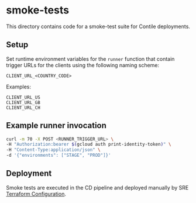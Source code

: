 # smoke-tests

This directory contains code for a smoke-test suite for Contile deployments.

## Setup

Set runtime environment variables for the `runner` function that contain trigger
URLs for the clients using the following naming scheme:

`CLIENT_URL_<COUNTRY_CODE>`

Examples:
```
CLIENT_URL_US
CLIENT_URL_GB
CLIENT_URL_CH
```

## Example runner invocation

```bash
curl -m 70 -X POST <RUNNER_TRIGGER_URL> \
-H "Authorization:bearer $(gcloud auth print-identity-token)" \
-H "Content-Type:application/json" \
-d '{"environments": ["STAGE", "PROD"]}'
```

## Deployment

Smoke tests are executed in the CD pipeline and deployed manually by SRE 
[Terraform Configuration](https://github.com/mozilla-services/cloudops-infra/tree/master/projects/topsites/tf/modules/geolocation-smoke-tests).